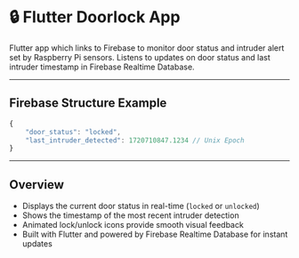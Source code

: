 # 🔒 Flutter Doorlock App

Flutter app which links to Firebase to monitor door status and
intruder alert set by Raspberry Pi sensors.
Listens to updates on door status and last intruder timestamp
in Firebase Realtime Database.

---

## Firebase Structure Example

```js
{
	"door_status": "locked",
	"last_intruder_detected": 1720710847.1234 // Unix Epoch
}
```

---

## Overview

-   Displays the current door status in real-time (`locked` or `unlocked`)
-   Shows the timestamp of the most recent intruder detection
-   Animated lock/unlock icons provide smooth visual feedback
-   Built with Flutter and powered by Firebase Realtime Database for instant updates
